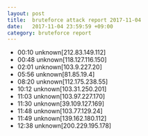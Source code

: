 ```yaml
---
layout: post
title:  bruteforce attack report 2017-11-04
date:   2017-11-04 23:59:59 +09:00
category: bruteforce report
---
```


* 00:10 unknown[212.83.149.112]
* 00:48 unknown[118.127.116.150]
* 02:01 unknown[103.9.227.20]
* 05:56 unknown[81.85.19.4]
* 08:20 unknown[112.175.238.55]
* 10:12 unknown[103.31.250.201]
* 11:03 unknown[103.97.227.170]
* 11:30 unknown[39.109.127.169]
* 11:48 unknown[103.77.129.24]
* 11:49 unknown[139.162.180.112]
* 12:38 unknown[200.229.195.178]
